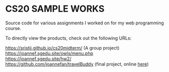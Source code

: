 # CS20 SAMPLE WORKS

Source code for various assignments I worked on for my web programming course.

To directly view the products, check out the following URLs:

https://sristii.github.io/cs20midterm/ (A group project)  
https://joannef.sgedu.site/owls/menu.php  
https://joannef.sgedu.site/hw2/  
https://github.com/joannefan/travelBuddy (final project, online [here](https://joannef.sgedu.site/finalfinal/index.html))

